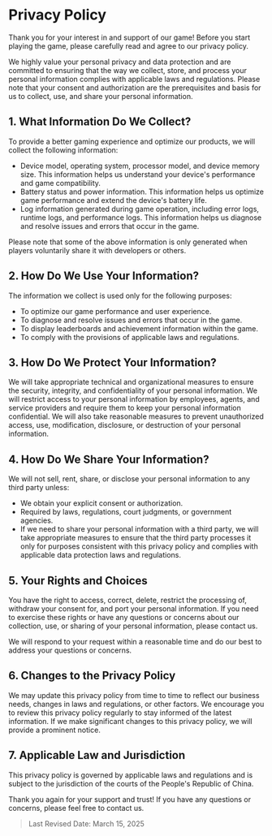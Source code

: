 # Privacy Policy

Thank you for your interest in and support of our game! Before you start playing the game, please carefully read and agree to our privacy policy.

We highly value your personal privacy and data protection and are committed to ensuring that the way we collect, store, and process your personal information complies with applicable laws and regulations. Please note that your consent and authorization are the prerequisites and basis for us to collect, use, and share your personal information.

## 1. What Information Do We Collect?

To provide a better gaming experience and optimize our products, we will collect the following information:
- Device model, operating system, processor model, and device memory size. This information helps us understand your device's performance and game compatibility.
- Battery status and power information. This information helps us optimize game performance and extend the device's battery life.
- Log information generated during game operation, including error logs, runtime logs, and performance logs. This information helps us diagnose and resolve issues and errors that occur in the game.

Please note that some of the above information is only generated when players voluntarily share it with developers or others.

## 2. How Do We Use Your Information?

The information we collect is used only for the following purposes:
- To optimize our game performance and user experience.
- To diagnose and resolve issues and errors that occur in the game.
- To display leaderboards and achievement information within the game.
- To comply with the provisions of applicable laws and regulations.

## 3. How Do We Protect Your Information?

We will take appropriate technical and organizational measures to ensure the security, integrity, and confidentiality of your personal information. We will restrict access to your personal information by employees, agents, and service providers and require them to keep your personal information confidential. We will also take reasonable measures to prevent unauthorized access, use, modification, disclosure, or destruction of your personal information.

## 4. How Do We Share Your Information?

We will not sell, rent, share, or disclose your personal information to any third party unless:
- We obtain your explicit consent or authorization.
- Required by laws, regulations, court judgments, or government agencies.
- If we need to share your personal information with a third party, we will take appropriate measures to ensure that the third party processes it only for purposes consistent with this privacy policy and complies with applicable data protection laws and regulations.

## 5. Your Rights and Choices

You have the right to access, correct, delete, restrict the processing of, withdraw your consent for, and port your personal information. If you need to exercise these rights or have any questions or concerns about our collection, use, or sharing of your personal information, please contact us.

We will respond to your request within a reasonable time and do our best to address your questions or concerns.

## 6. Changes to the Privacy Policy

We may update this privacy policy from time to time to reflect our business needs, changes in laws and regulations, or other factors. We encourage you to review this privacy policy regularly to stay informed of the latest information. If we make significant changes to this privacy policy, we will provide a prominent notice.

## 7. Applicable Law and Jurisdiction

This privacy policy is governed by applicable laws and regulations and is subject to the jurisdiction of the courts of the People's Republic of China.

Thank you again for your support and trust! If you have any questions or concerns, please feel free to contact us.

> Last Revised Date: March 15, 2025